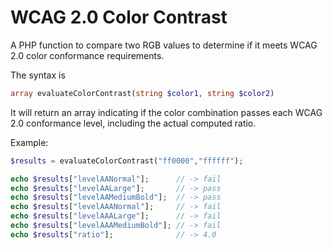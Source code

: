 WCAG 2.0 Color Contrast
=======================

A PHP function to compare two RGB values to determine if it meets WCAG 2.0 color conformance requirements.

The syntax is
```php
array evaluateColorContrast(string $color1, string $color2)
```

It will return an array indicating if the color combination passes each WCAG 2.0 conformance level, including the actual computed ratio.

Example:

```php
$results = evaluateColorContrast("ff0000","ffffff");

echo $results["levelAANormal"];      // -> fail
echo $results["levelAALarge"];       // -> pass
echo $results["levelAAMediumBold"];  // -> pass
echo $results["levelAAANormal"];     // -> fail
echo $results["levelAAALarge"];      // -> fail
echo $results["levelAAAMediumBold"]; // -> fail
echo $results["ratio"];              // -> 4.0
```
